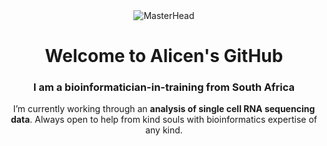 <div style="text-align: center;">
  <img src="https://export-download.canva.com/HxDF0/DAFXkiHxDF0/30/0/0001-5238083921328377901.jpg?X-Amz-Algorithm=AWS4-HMAC-SHA256&X-Amz-Credential=AKIAJHKNGJLC2J7OGJ6Q%2F20230724%2Fus-east-1%2Fs3%2Faws4_request&X-Amz-Date=20230724T151452Z&X-Amz-Expires=19823&X-Amz-Signature=1934237c51ea40231075b9cd3ca6ea828863663e39e0004a863bd65bf01b9fe1&X-Amz-SignedHeaders=host&response-content-disposition=attachment%3B%20filename%2A%3DUTF-8%27%27git%2520hub.jpg&response-expires=Mon%2C%2024%20Jul%202023%2020%3A45%3A15%20GMT" alt="MasterHead">
  <h1 align="center">Welcome to Alicen's GitHub</h1>
  <h3 align="center">I am a bioinformatician-in-training from South Africa</h3>

  <p style="text-align: center;">
    I’m currently working through an <strong>analysis of single cell RNA sequencing data</strong>.
    Always open to help from kind souls with bioinformatics expertise of any kind.
  </p>
</div>
